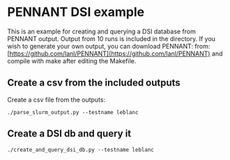 # PENNANT DSI example
This is an example for creating and querying a DSI database from PENNANT output.
Output from 10 runs is included in the directory. If you wish to generate your own output, you can download PENNANT: from: [https://github.com/lanl/PENNANT](https://github.com/lanl/PENNANT) and compile with make after editing the Makefile.

## Create a csv from the included outputs
Create a csv file from the outputs:
```
./parse_slurm_output.py --testname leblanc
```

## Create a DSI db and query it
```
./create_and_query_dsi_db.py --testname leblanc
```
